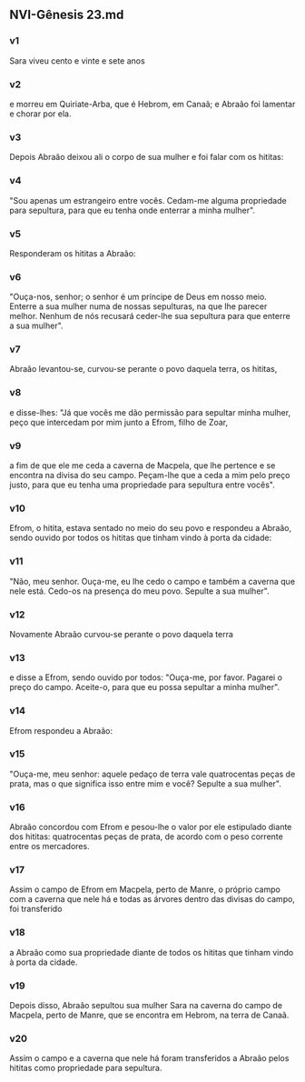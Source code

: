 ## NVI-Gênesis 23.md
### v1
 Sara viveu cento e vinte e sete anos
### v2
 e morreu em Quiriate-Arba, que é Hebrom, em Canaã; e Abraão foi lamentar e chorar por ela.
### v3
 Depois Abraão deixou ali o corpo de sua mulher e foi falar com os hititas:
### v4
 "Sou apenas um estrangeiro entre vocês. Cedam-me alguma propriedade para sepultura, para que eu tenha onde enterrar a minha mulher".
### v5
 Responderam os hititas a Abraão:
### v6
 "Ouça-nos, senhor; o senhor é um príncipe de Deus em nosso meio. Enterre a sua mulher numa de nossas sepulturas, na que lhe parecer melhor. Nenhum de nós recusará ceder-lhe sua sepultura para que enterre a sua mulher".
### v7
 Abraão levantou-se, curvou-se perante o povo daquela terra, os hititas,
### v8
 e disse-lhes: "Já que vocês me dão permissão para sepultar minha mulher, peço que intercedam por mim junto a Efrom, filho de Zoar,
### v9
 a fim de que ele me ceda a caverna de Macpela, que lhe pertence e se encontra na divisa do seu campo. Peçam-lhe que a ceda a mim pelo preço justo, para que eu tenha uma propriedade para sepultura entre vocês".
### v10
 Efrom, o hitita, estava sentado no meio do seu povo e respondeu a Abraão, sendo ouvido por todos os hititas que tinham vindo à porta da cidade:
### v11
 "Não, meu senhor. Ouça-me, eu lhe cedo o campo e também a caverna que nele está. Cedo-os na presença do meu povo. Sepulte a sua mulher".
### v12
 Novamente Abraão curvou-se perante o povo daquela terra
### v13
 e disse a Efrom, sendo ouvido por todos: "Ouça-me, por favor. Pagarei o preço do campo. Aceite-o, para que eu possa sepultar a minha mulher".
### v14
 Efrom respondeu a Abraão:
### v15
 "Ouça-me, meu senhor: aquele pedaço de terra vale quatrocentas peças de prata, mas o que significa isso entre mim e você? Sepulte a sua mulher".
### v16
 Abraão concordou com Efrom e pesou-lhe o valor por ele estipulado diante dos hititas: quatrocentas peças de prata, de acordo com o peso corrente entre os mercadores.
### v17
 Assim o campo de Efrom em Macpela, perto de Manre, o próprio campo com a caverna que nele há e todas as árvores dentro das divisas do campo, foi transferido
### v18
 a Abraão como sua propriedade diante de todos os hititas que tinham vindo à porta da cidade.
### v19
 Depois disso, Abraão sepultou sua mulher Sara na caverna do campo de Macpela, perto de Manre, que se encontra em Hebrom, na terra de Canaã.
### v20
 Assim o campo e a caverna que nele há foram transferidos a Abraão pelos hititas como propriedade para sepultura.
